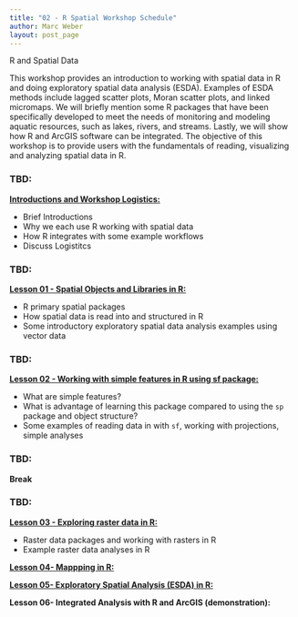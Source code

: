 ```yaml
---
title: "02 - R Spatial Workshop Schedule"
author: Marc Weber
layout: post_page
---
```


R and Spatial Data

This workshop provides an introduction to working with spatial data in R and doing exploratory spatial data analysis (ESDA).  Examples of ESDA methods include lagged scatter plots, Moran scatter plots, and linked micromaps.  We will briefly mention some R packages that have been specifically developed to meet the needs of monitoring and modeling aquatic resources, such as lakes, rivers, and streams.  Lastly, we will show how R and ArcGIS software can be integrated.  The objective of this workshop is to provide users with the fundamentals of reading, visualizing and analyzing spatial data in R.

### TBD: 

[**Introductions and Workshop Logistics:**](https://mhweber.github.io/gis_in_action_r_spatial/2018/04/22/Workshop-Schedule) 

  - Brief Introductions
  - Why we each use R working with spatial data
  - How R integrates with some example workflows
  - Discuss Logistitcs

### TBD: 

[**Lesson 01 - Spatial Objects and Libraries in R:**](https://mhweber.github.io/gis_in_action_r_spatial/2018/04/22/04-Spatial-Data-In-R-sp) 

  - R primary spatial packages 
  - How spatial data is read into and structured in R
  - Some introductory exploratory spatial data analysis examples using vector data

### TBD: 

[**Lesson 02 - Working with simple features in R using sf package:**](https://mhweber.github.io/gis_in_action_r_spatial/2018/04/22/05-Spatial-Data-In-R-sf) 

  - What are simple features?
  - What is advantage of learning this package compared to using the `sp` package and object structure?
  - Some examples of reading data in with `sf`, working with projections, simple analyses

### TBD: 

**Break**

### TBD:

[**Lesson 03 - Exploring raster data in R:**](https://mhweber.github.io/AWRA_GIS_R_Workshop/2018/04/22/06-Spatial-Data-Raster)

  - Raster data packages and working with rasters in R
  - Example raster data analyses in R

[**Lesson 04- Mappping in R:**](https://mhweber.github.io/AWRA_GIS_R_Workshop/2018/04/22/07-Quick-maps-in-R)

[**Lesson 05- Exploratory Spatial Analysis (ESDA) in R:**](https://mhweber.github.io/AWRA_GIS_R_Workshop/2018/04/22/08-ESDA-in-R)

**Lesson 06- Integrated Analysis with R and ArcGIS (demonstration):**

